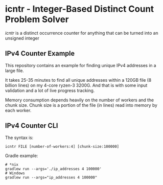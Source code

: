# icntr - Integer-Based Distinct Count Problem Solver
*icntr* is a distinct occurrence counter for anything that can be turned into an unsigned integer

## IPv4 Counter Example
This repository contains an example for finding unique IPv4 addresses in a large file.

It takes 25-35 minutes to find all unique addresses within a 120GB file (8 billion lines) on my 4-core ryzen-3 3200G.
And that is with some input validation and a lot of live progress tracking.

Memory consumption depends heavily on the number of workers and the chunk size.
Chunk size is a portion of the file (in lines) read into memory by each worker.

## IPv4 Counter CLI
The syntax is:
```shell
icntr FILE [number-of-workers:4] [chunk-size:100000]
```
Gradle example:
```shell
# *nix
gradlew run --args='./ip_addresses 4 100000'
# Windows
gradlew run --args="ip_addresses 4 100000"
```
